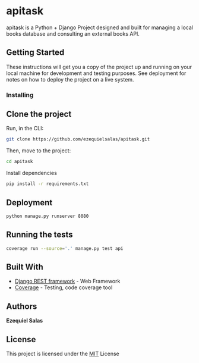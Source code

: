# apitask

apitask is a Python + Django Project designed and built for managing a local books database and consulting an external books API.

## Getting Started

These instructions will get you a copy of the project up and running on your local machine for development and testing purposes. See deployment for notes on how to deploy the project on a live system.


### Installing

## Clone the project

Run, in the CLI:
```bash
git clone https://github.com/ezequielsalas/apitask.git
```

Then, move to the project:
```bash
cd apitask
```

Install dependencies
```bash
pip install -r requirements.txt
```

## Deployment

```bash
python manage.py runserver 8080
```

## Running the tests

```bash
coverage run --source='.' manage.py test api
```

## Built With

* [Django REST framework](https://github.com/encode/django-rest-framework) - Web Framework
* [Coverage](https://github.com/nedbat/coveragepy) - Testing, code coverage tool

## Authors

**Ezequiel Salas**

## License

This project is licensed under the [MIT](https://choosealicense.com/licenses/mit/) License
